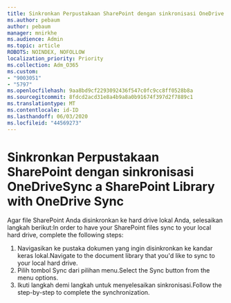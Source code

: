 ```yaml
---
title: Sinkronkan Perpustakaan SharePoint dengan sinkronisasi OneDrive
ms.author: pebaum
author: pebaum
manager: mnirkhe
ms.audience: Admin
ms.topic: article
ROBOTS: NOINDEX, NOFOLLOW
localization_priority: Priority
ms.collection: Adm_O365
ms.custom:
- "9003051"
- "5797"
ms.openlocfilehash: 9aa8bd9cf2293092436f547c0fc9cc8ff0528b8a
ms.sourcegitcommit: 8fdcd2acd31e8a4b9a8a0b91674f397d2f7889c1
ms.translationtype: MT
ms.contentlocale: id-ID
ms.lasthandoff: 06/03/2020
ms.locfileid: "44569273"
---
```

# <a name="sync-a-sharepoint-library-with-onedrive-sync"></a><span data-ttu-id="16284-102">Sinkronkan Perpustakaan SharePoint dengan sinkronisasi OneDrive</span><span class="sxs-lookup"><span data-stu-id="16284-102">Sync a SharePoint Library with OneDrive Sync</span></span>

<span data-ttu-id="16284-103">Agar file SharePoint Anda disinkronkan ke hard drive lokal Anda, selesaikan langkah berikut:</span><span class="sxs-lookup"><span data-stu-id="16284-103">In order to have your SharePoint files sync to your local hard drive, complete the following steps:</span></span>

1. <span data-ttu-id="16284-104">Navigasikan ke pustaka dokumen yang ingin disinkronkan ke kandar keras lokal.</span><span class="sxs-lookup"><span data-stu-id="16284-104">Navigate to the document library that you'd like to sync to your local hard drive.</span></span>
2. <span data-ttu-id="16284-105">Pilih tombol Sync dari pilihan menu.</span><span class="sxs-lookup"><span data-stu-id="16284-105">Select the Sync button from the menu options.</span></span>
3. <span data-ttu-id="16284-106">Ikuti langkah demi langkah untuk menyelesaikan sinkronisasi.</span><span class="sxs-lookup"><span data-stu-id="16284-106">Follow the step-by-step to complete the synchronization.</span></span>